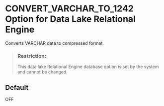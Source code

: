 <!-- loioa631662884f21015a10be4e46415ac76 -->

# CONVERT\_VARCHAR\_TO\_1242 Option for Data Lake Relational Engine

Converts VARCHAR data to compressed format.



> ### Restriction:  
> This data lake Relational Engine database option is set by the system and cannot be changed.



<a name="loioa631662884f21015a10be4e46415ac76__iq_refso_431"/>

## Default

OFF

